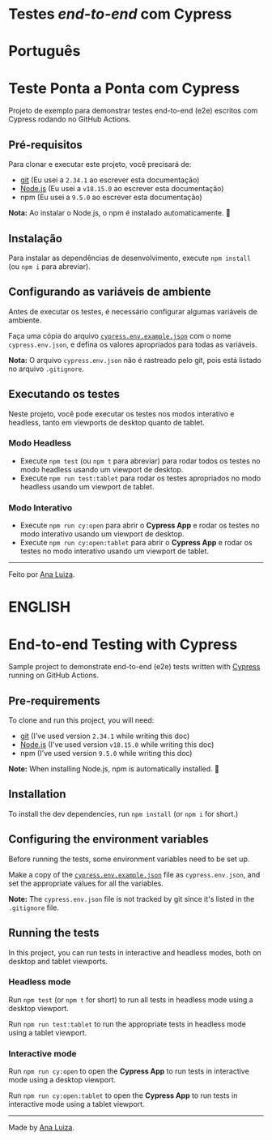 # Testes _end-to-end_ com Cypress

# Português

# Teste Ponta a Ponta com Cypress

Projeto de exemplo para demonstrar testes end-to-end (e2e) escritos com Cypress rodando no GitHub Actions.

## Pré-requisitos

Para clonar e executar este projeto, você precisará de:

- [git](https://git-scm.com/downloads) (Eu usei a `2.34.1` ao escrever esta documentação)
- [Node.js](https://nodejs.org/en/) (Eu usei a `v18.15.0` ao escrever esta documentação)
- npm (Eu usei a `9.5.0` ao escrever esta documentação)

**Nota:** Ao instalar o Node.js, o npm é instalado automaticamente. 🚀

## Instalação

Para instalar as dependências de desenvolvimento, execute `npm install` (ou `npm i` para abreviar).

## Configurando as variáveis de ambiente

Antes de executar os testes, é necessário configurar algumas variáveis de ambiente.

Faça uma cópia do arquivo [`cypress.env.example.json`](./cypress.env.example.json) com o nome `cypress.env.json`, e defina os valores apropriados para todas as variáveis.

**Nota:** O arquivo `cypress.env.json` não é rastreado pelo git, pois está listado no arquivo `.gitignore`.

## Executando os testes

Neste projeto, você pode executar os testes nos modos interativo e headless, tanto em viewports de desktop quanto de tablet.

### Modo Headless

- Execute `npm test` (ou `npm t` para abreviar) para rodar todos os testes no modo headless usando um viewport de desktop.
- Execute `npm run test:tablet` para rodar os testes apropriados no modo headless usando um viewport de tablet.

### Modo Interativo

- Execute `npm run cy:open` para abrir o __Cypress App__ e rodar os testes no modo interativo usando um viewport de desktop.
- Execute `npm run cy:open:tablet` para abrir o __Cypress App__ e rodar os testes no modo interativo usando um viewport de tablet.

___

Feito por [Ana Luiza](https://github.com/analuizanasc).



# ENGLISH
# End-to-end Testing with Cypress 

Sample project to demonstrate end-to-end (e2e) tests written with [Cypress](https://cypress.io) running on GitHub Actions.

## Pre-requirements

To clone and run this project, you will need:

- [git](https://git-scm.com/downloads) (I've used version `2.34.1` while writing this doc)
- [Node.js](https://nodejs.org/en/) (I've used version `v18.15.0` while writing this doc)
- npm (I've used version `9.5.0` while writing this doc)

**Note:** When installing Node.js, npm is automatically installed. 🚀

## Installation

To install the dev dependencies, run `npm install` (or `npm i` for short.)

## Configuring the environment variables

Before running the tests, some environment variables need to be set up.

Make a copy of the [`cypress.env.example.json`](./cypress.env.example.json) file as `cypress.env.json`, and set the appropriate values for all the variables.

**Note:** The `cypress.env.json` file is not tracked by git since it's listed in the `.gitignore` file.

## Running the tests

In this project, you can run tests in interactive and headless modes, both on desktop and tablet viewports.

### Headless mode

Run `npm test` (or `npm t` for short) to run all tests in headless mode using a desktop viewport.

Run `npm run test:tablet` to run the appropriate tests in headless mode using a tablet viewport.

### Interactive mode

Run `npm run cy:open` to open the __Cypress App__ to run tests in interactive mode using a desktop viewport.

Run `npm run cy:open:tablet` to open the __Cypress App__ to run tests in interactive mode using a tablet viewport.

___

Made by [Ana Luiza](https://github.com/analuizanasc).
